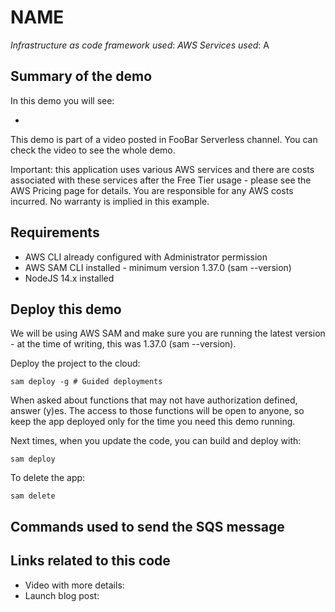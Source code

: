 # NAME

_Infrastructure as code framework used_:
_AWS Services used_: A

## Summary of the demo

In this demo you will see:

-

This demo is part of a video posted in FooBar Serverless channel. You can check the video to see the whole demo.

Important: this application uses various AWS services and there are costs associated with these services after the Free Tier usage - please see the AWS Pricing page for details. You are responsible for any AWS costs incurred. No warranty is implied in this example.

## Requirements

- AWS CLI already configured with Administrator permission
- AWS SAM CLI installed - minimum version 1.37.0 (sam --version)
- NodeJS 14.x installed

## Deploy this demo

We will be using AWS SAM and make sure you are running the latest version - at the time of writing, this was 1.37.0 (sam --version).

Deploy the project to the cloud:

```
sam deploy -g # Guided deployments
```

When asked about functions that may not have authorization defined, answer (y)es. The access to those functions will be open to anyone, so keep the app deployed only for the time you need this demo running.

Next times, when you update the code, you can build and deploy with:

```
sam deploy
```

To delete the app:

```
sam delete
```

## Commands used to send the SQS message

## Links related to this code

- Video with more details:
- Launch blog post:
